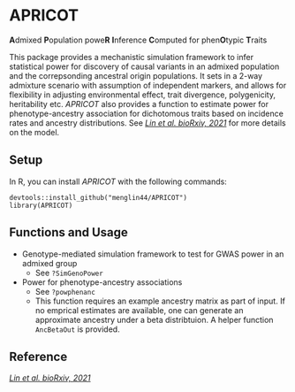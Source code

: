 # APRICOT
**A**dmixed **P**opulation powe**R** **I**nference **C**omputed for phen**O**typic **T**raits

This package provides a mechanistic simulation framework to infer statistical power for discovery of causal variants in an admixed population and the correpsonding ancestral origin populations. It sets in a 2-way admixture scenario with assumption of independent markers, and allows for flexibility in adjusting environmental effect, trait divergence, polygenicity, heritability etc. *APRICOT* also provides a function to estimate power for phenotype-ancestry association for dichotomous traits based on incidence rates and ancestry distributions. See [*Lin et al. bioRxiv, 2021*](https://www.biorxiv.org/content/10.1101/2021.03.09.434643v1) for more details on the model.

## Setup

In R, you can install *APRICOT* with the following commands:
```
devtools::install_github("menglin44/APRICOT")
library(APRICOT)
```

## Functions and Usage

- Genotype-mediated simulation framework to test for GWAS power in an admixed group
  - See ```?SimGenoPower```
- Power for phenotype-ancestry associations
  - See ```?powphenanc```
  - This function requires an example ancestry matrix as part of input. If no emprical estimates are available, one can generate an approximate ancestry under a beta distribtuion. A helper function ```AncBetaOut``` is provided.

## Reference

[*Lin et al. bioRxiv, 2021*](https://www.biorxiv.org/content/10.1101/2021.03.09.434643v1) 
